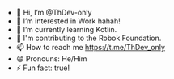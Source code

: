 - 👋 Hi, I’m @ThDev-only
- 👀 I’m interested in Work hahah!
- 🌱 I’m currently learning Kotlin.
- 💞️ I'm contributing to the Robok Foundation.
- 📫 How to reach me https://t.me/ThDev_only
- 😄 Pronouns: He/Him
- ⚡ Fun fact: true!

<!---
ThDev-only/ThDev-only is a ✨ special ✨ repository because its `README.md` (this file) appears on your GitHub profile.
You can click the Preview link to take a look at your changes.
--->
